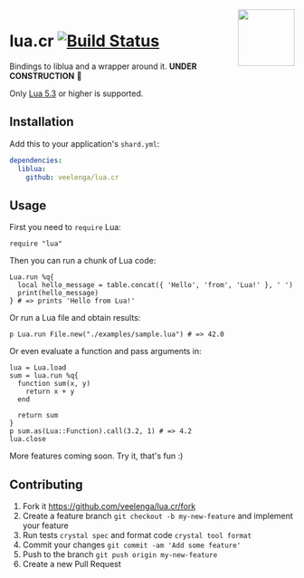 <img src='https://github.com/veelenga/ss/blob/master/lua.cr/logo.jpg?raw=true' width='100' align='right'>

# lua.cr [![Build Status](https://travis-ci.org/veelenga/lua.cr.svg?branch=master)](https://travis-ci.org/veelenga/lua.cr)

Bindings to liblua and a wrapper around it. **UNDER CONSTRUCTION** :construction:

Only [Lua 5.3](http://www.lua.org/ftp/) or higher is supported.

## Installation

Add this to your application's `shard.yml`:

```yaml
dependencies:
  liblua:
    github: veelenga/lua.cr
```

## Usage

First you need to `require` Lua:

```crystal
require "lua"
```

Then you can run a chunk of Lua code:

```crystal
Lua.run %q{
  local hello_message = table.concat({ 'Hello', 'from', 'Lua!' }, ' ')
  print(hello_message)
} # => prints 'Hello from Lua!'
```

Or run a Lua file and obtain results:

```crystal
p Lua.run File.new("./examples/sample.lua") # => 42.0
```

Or even evaluate a function and pass arguments in:

```crystal
lua = Lua.load
sum = lua.run %q{
  function sum(x, y)
    return x + y
  end

  return sum
}
p sum.as(Lua::Function).call(3.2, 1) # => 4.2
lua.close
```

More features coming soon. Try it, that's fun :)

## Contributing

1. Fork it https://github.com/veelenga/lua.cr/fork
1. Create a feature branch `git checkout -b my-new-feature` and implement your feature
1. Run tests `crystal spec` and format code `crystal tool format`
1. Commit your changes `git commit -am 'Add some feature'`
1. Push to the branch `git push origin my-new-feature`
1. Create a new Pull Request
